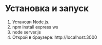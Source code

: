 # Установка и запуск

1. Установи Node.js.
2. npm install express ws
3. node server.js
4. Открой в браузере: http://localhost:3000
